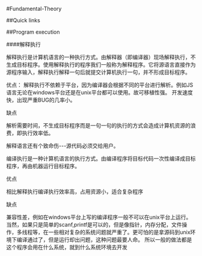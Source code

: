 #Fundamental-Theory

##Quick links

##Program execution

####解释执行

解释执行是计算机语言的一种执行方式。由解释器（即编译器）现场解释执行，不生成目标程序。使用解释执行的程序我们一般称为解释程序。它将源语言直接作为源程序输入，解释执行解释一句后就提交计算机执行一句，并不形成目标程序。

优点：
解释执行不依赖于平台，因为编译器会根据不同的平台进行解析。例如JS语言无论在windows平台还是在unix平台都可以使用。故可移植性强。
开发速度快，出现严重BUG的几率小。

缺点

解析需要时间，不生成目标程序而是一句一句的执行的方式会造成计算机资源的浪费，即执行效率低。

解释语言还有个致命伤---源代码必须交给用户。

编译执行是一种计算机语言的执行方式。由编译程序将目标代码一次性编译成目标程序，再由机器运行目标程序。

优点

相比解释执行编译执行效率高，占用资源小，适合复杂程序

缺点

兼容性差，例如在windows平台上写的编译程序一般不可以在unix平台上运行。当然，如果只是简单的scanf,printf是可以的，但是像指针，内存分配，文件操作，多线程等，在一些相对复杂的系统问题就严重了。更可怕的是拿源码到unix环境下编译通过了，但是运行却出问题，这种问题最要人命。 所以一般的做法都是这个程序会用在什么系统，就到什么系统环境去开发
